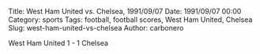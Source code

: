 Title: West Ham United vs. Chelsea, 1991/09/07
Date: 1991/09/07 00:00
Category: sports
Tags: football, football scores, West Ham United, Chelsea
Slug: west-ham-united-vs-chelsea
Author: carbonero


West Ham United 1 - 1 Chelsea
